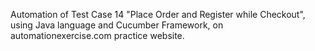 Automation of Test Case 14 "Place Order and Register while Checkout", using Java language and Cucumber Framework, on automationexercise.com practice website.
